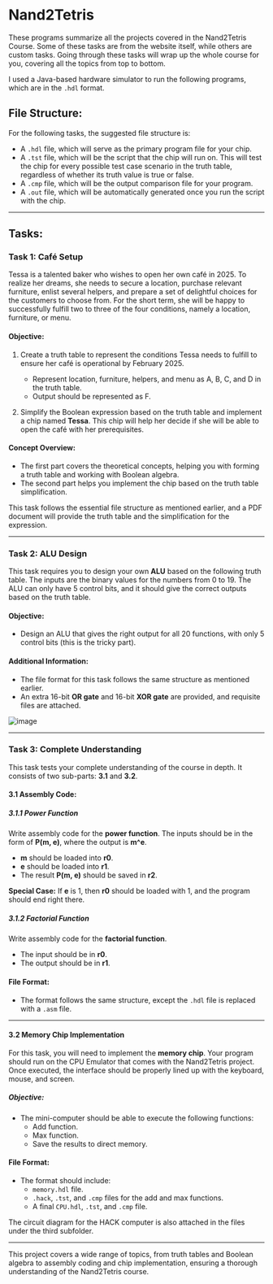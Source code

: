 # **Nand2Tetris**

These programs summarize all the projects covered in the Nand2Tetris Course. Some of these tasks are from the website itself, while others are custom tasks. Going through these tasks will wrap up the whole course for you, covering all the topics from top to bottom.

I used a Java-based hardware simulator to run the following programs, which are in the `.hdl` format. 

## **File Structure:**

For the following tasks, the suggested file structure is:

- A `.hdl` file, which will serve as the primary program file for your chip.
- A `.tst` file, which will be the script that the chip will run on. This will test the chip for every possible test case scenario in the truth table, regardless of whether its truth value is true or false.
- A `.cmp` file, which will be the output comparison file for your program.
- A `.out` file, which will be automatically generated once you run the script with the chip.

---

## **Tasks:**

### **Task 1: Café Setup**

Tessa is a talented baker who wishes to open her own café in 2025. To realize her dreams, she needs to secure a location, purchase relevant furniture, enlist several helpers, and prepare a set of delightful choices for the customers to choose from. For the short term, she will be happy to successfully fulfill two to three of the four conditions, namely a location, furniture, or menu.

#### **Objective:**

1. Create a truth table to represent the conditions Tessa needs to fulfill to ensure her café is operational by February 2025.
   - Represent location, furniture, helpers, and menu as A, B, C, and D in the truth table.
   - Output should be represented as F.

2. Simplify the Boolean expression based on the truth table and implement a chip named **Tessa**. This chip will help her decide if she will be able to open the café with her prerequisites.

#### **Concept Overview:**

- The first part covers the theoretical concepts, helping you with forming a truth table and working with Boolean algebra.
- The second part helps you implement the chip based on the truth table simplification.

This task follows the essential file structure as mentioned earlier, and a PDF document will provide the truth table and the simplification for the expression.

---

### **Task 2: ALU Design**

This task requires you to design your own **ALU** based on the following truth table. The inputs are the binary values for the numbers from 0 to 19. The ALU can only have 5 control bits, and it should give the correct outputs based on the truth table.

#### **Objective:**

- Design an ALU that gives the right output for all 20 functions, with only 5 control bits (this is the tricky part).

#### **Additional Information:**

- The file format for this task follows the same structure as mentioned earlier.
- An extra 16-bit **OR gate** and 16-bit **XOR gate** are provided, and requisite files are attached.

![image](https://github.com/user-attachments/assets/f1c3c8a9-c620-49e2-a9de-299a85cc2318)

---

### **Task 3: Complete Understanding**

This task tests your complete understanding of the course in depth. It consists of two sub-parts: **3.1** and **3.2**.

#### **3.1 Assembly Code:**

##### **3.1.1 Power Function**

Write assembly code for the **power function**. The inputs should be in the form of **P(m, e)**, where the output is **m^e**.

- **m** should be loaded into **r0**.
- **e** should be loaded into **r1**.
- The result **P(m, e)** should be saved in **r2**.

**Special Case:** If **e** is 1, then **r0** should be loaded with 1, and the program should end right there.

##### **3.1.2 Factorial Function**

Write assembly code for the **factorial function**.

- The input should be in **r0**.
- The output should be in **r1**.

#### **File Format:**

- The format follows the same structure, except the `.hdl` file is replaced with a `.asm` file.

---

#### **3.2 Memory Chip Implementation**

For this task, you will need to implement the **memory chip**. Your program should run on the CPU Emulator that comes with the Nand2Tetris project. Once executed, the interface should be properly lined up with the keyboard, mouse, and screen.

##### **Objective:**

- The mini-computer should be able to execute the following functions:
  - Add function.
  - Max function.
  - Save the results to direct memory.

#### **File Format:**

- The format should include:
  - `memory.hdl` file.
  - `.hack`, `.tst`, and `.cmp` files for the add and max functions.
  - A final `CPU.hdl`, `.tst`, and `.cmp` file.

The circuit diagram for the HACK computer is also attached in the files under the third subfolder.

---

This project covers a wide range of topics, from truth tables and Boolean algebra to assembly coding and chip implementation, ensuring a thorough understanding of the Nand2Tetris course.
